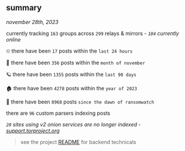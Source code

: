 
## summary
_november 28th, 2023_

currently tracking `163` groups across `299` relays & mirrors - _`104` currently online_

⏲ there have been `17` posts within the `last 24 hours`

🦈 there have been `356` posts within the `month of november`

🪐 there have been `1355` posts within the `last 90 days`

🏚 there have been `4278` posts within the `year of 2023`

🦕 there have been `8968` posts `since the dawn of ransomwatch`

there are `96` custom parsers indexing posts

_`20` sites using v2 onion services are no longer indexed - [support.torproject.org](https://support.torproject.org/onionservices/v2-deprecation/)_

> see the project [README](https://github.com/joshhighet/ransomwatch#ransomwatch--) for backend technicals
